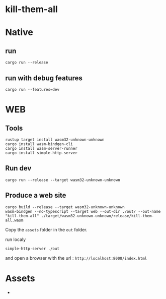 # kill-them-all

# Native

## run 
```shell
cargo run --release
```

## run with debug features
```shell
cargo run --features=dev
```

# WEB

## Tools

```shell
rustup target install wasm32-unknown-unknown
cargo install wasm-bindgen-cli
cargo install wasm-server-runner
cargo install simple-http-server
```

## Run dev

```shell
cargo run --release --target wasm32-unknown-unknown
```

## Produce a web site

```shell
cargo build --release --target wasm32-unknown-unknown
wasm-bindgen --no-typescript --target web --out-dir ./out/ --out-name "kill-them-all" ./target/wasm32-unknown-unknown/release/kill-them-all.wasm
```
Copy the `assets` folder in the `out` folder.

run localy

```shell
simple-http-server ./out
```

and open a browser with the url : `http://localhost:8000/index.html`

# Assets

- 